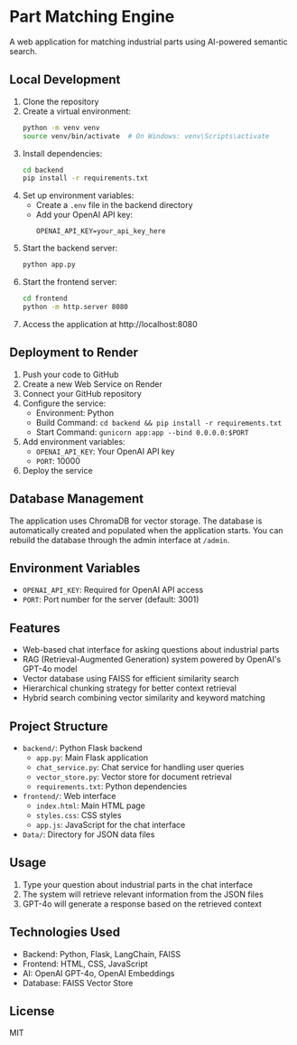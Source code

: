 # Part Matching Engine

A web application for matching industrial parts using AI-powered semantic search.

## Local Development

1. Clone the repository
2. Create a virtual environment:
   ```bash
   python -m venv venv
   source venv/bin/activate  # On Windows: venv\Scripts\activate
   ```
3. Install dependencies:
   ```bash
   cd backend
   pip install -r requirements.txt
   ```
4. Set up environment variables:
   - Create a `.env` file in the backend directory
   - Add your OpenAI API key:
     ```
     OPENAI_API_KEY=your_api_key_here
     ```
5. Start the backend server:
   ```bash
   python app.py
   ```
6. Start the frontend server:
   ```bash
   cd frontend
   python -m http.server 8080
   ```
7. Access the application at http://localhost:8080

## Deployment to Render

1. Push your code to GitHub
2. Create a new Web Service on Render
3. Connect your GitHub repository
4. Configure the service:
   - Environment: Python
   - Build Command: `cd backend && pip install -r requirements.txt`
   - Start Command: `gunicorn app:app --bind 0.0.0.0:$PORT`
5. Add environment variables:
   - `OPENAI_API_KEY`: Your OpenAI API key
   - `PORT`: 10000
6. Deploy the service

## Database Management

The application uses ChromaDB for vector storage. The database is automatically created and populated when the application starts. You can rebuild the database through the admin interface at `/admin`.

## Environment Variables

- `OPENAI_API_KEY`: Required for OpenAI API access
- `PORT`: Port number for the server (default: 3001)

## Features

- Web-based chat interface for asking questions about industrial parts
- RAG (Retrieval-Augmented Generation) system powered by OpenAI's GPT-4o model
- Vector database using FAISS for efficient similarity search
- Hierarchical chunking strategy for better context retrieval
- Hybrid search combining vector similarity and keyword matching

## Project Structure

- `backend/`: Python Flask backend
  - `app.py`: Main Flask application
  - `chat_service.py`: Chat service for handling user queries
  - `vector_store.py`: Vector store for document retrieval
  - `requirements.txt`: Python dependencies
- `frontend/`: Web interface
  - `index.html`: Main HTML page
  - `styles.css`: CSS styles
  - `app.js`: JavaScript for the chat interface
- `Data/`: Directory for JSON data files

## Usage

1. Type your question about industrial parts in the chat interface
2. The system will retrieve relevant information from the JSON files
3. GPT-4o will generate a response based on the retrieved context

## Technologies Used

- Backend: Python, Flask, LangChain, FAISS
- Frontend: HTML, CSS, JavaScript
- AI: OpenAI GPT-4o, OpenAI Embeddings
- Database: FAISS Vector Store

## License

MIT
